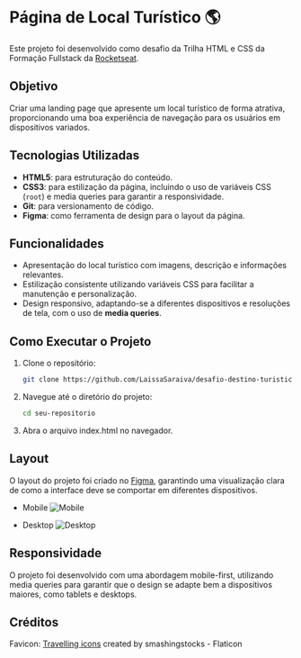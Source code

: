 # Página de Local Turístico 🌎

Este projeto foi desenvolvido como desafio da Trilha HTML e CSS da Formação Fullstack da [Rocketseat](https://www.rocketseat.com.br/).

## Objetivo

Criar uma landing page que apresente um local turístico de forma atrativa, proporcionando uma boa experiência de navegação para os usuários em dispositivos variados.

## Tecnologias Utilizadas

- **HTML5**: para estruturação do conteúdo.
- **CSS3**: para estilização da página, incluindo o uso de variáveis CSS (`root`) e media queries para garantir a responsividade.
- **Git**: para versionamento de código.
- **Figma**: como ferramenta de design para o layout da página.

## Funcionalidades

- Apresentação do local turístico com imagens, descrição e informações relevantes.
- Estilização consistente utilizando variáveis CSS para facilitar a manutenção e personalização.
- Design responsivo, adaptando-se a diferentes dispositivos e resoluções de tela, com o uso de **media queries**.

## Como Executar o Projeto

1. Clone o repositório:

   ```bash
   git clone https://github.com/LaissaSaraiva/desafio-destino-turistico.git
   ```

2. Navegue até o diretório do projeto:

   ```bash
   cd seu-repositorio
   ```

3. Abra o arquivo index.html no navegador.

## Layout

O layout do projeto foi criado no [Figma](https://www.figma.com/community/file/1384542229391733447/local-turistico), garantindo uma visualização clara de como a interface deve se comportar em diferentes dispositivos.

- Mobile
  ![Mobile](/assets/img/v_mobile.png) <br/>

- Desktop
  ![Desktop](/assets/img/v_desktop.png)

## Responsividade

O projeto foi desenvolvido com uma abordagem mobile-first, utilizando media queries para garantir que o design se adapte bem a dispositivos maiores, como tablets e desktops.

## Créditos

Favicon: [Travelling icons](https://www.flaticon.com/br/icones-gratis/viagem) created by smashingstocks - Flaticon
